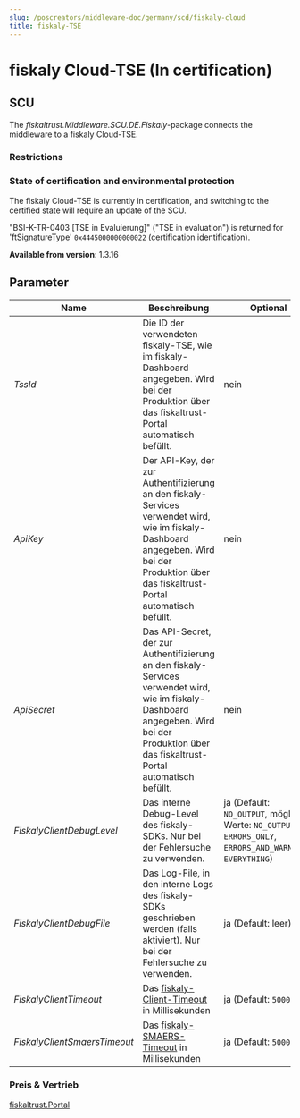 ```yaml
---
slug: /poscreators/middleware-doc/germany/scd/fiskaly-cloud
title: fiskaly-TSE
---
```


# fiskaly Cloud-TSE (In certification)

## SCU

The _fiskaltrust.Middleware.SCU.DE.Fiskaly_-package connects the middleware to a fiskaly Cloud-TSE. 

### Restrictions

### State of certification and environmental protection

The fiskaly Cloud-TSE is currently in certification, and switching to the certified state will require an update of the SCU. 

"BSI-K-TR-0403 [TSE in Evaluierung]" ("TSE in evaluation") is returned for 'ftSignatureType' `0x4445000000000022` (certification identification). 

**Available from version**: 1.3.16

## Parameter

| Name | Beschreibung | Optional |
| ---- | ------------ |--------- |
| _TssId_ | Die ID der verwendeten fiskaly-TSE, wie im fiskaly-Dashboard angegeben. Wird bei der Produktion über das fiskaltrust-Portal automatisch befüllt. | nein |
| _ApiKey_ | Der API-Key, der zur Authentifizierung an den fiskaly-Services verwendet wird, wie im fiskaly-Dashboard angegeben. Wird bei der Produktion über das fiskaltrust-Portal automatisch befüllt. | nein |
| _ApiSecret_ | Das API-Secret, der zur Authentifizierung an den fiskaly-Services verwendet wird, wie im fiskaly-Dashboard angegeben. Wird bei der Produktion über das fiskaltrust-Portal automatisch befüllt. | nein |
| _FiskalyClientDebugLevel_ | Das interne Debug-Level des fiskaly-SDKs. Nur bei der Fehlersuche zu verwenden. | ja (Default: `NO_OUTPUT`, mögliche Werte: `NO_OUTPUT`, `ERRORS_ONLY`, `ERRORS_AND_WARNINGS`, `EVERYTHING`) |
| _FiskalyClientDebugFile_ | Das Log-File, in den interne Logs des fiskaly-SDKs geschrieben werden (falls aktiviert). Nur bei der Fehlersuche zu verwenden. | ja (Default: leer) |
| _FiskalyClientTimeout_ | Das [fiskaly-Client-Timeout](https://developer.fiskaly.com/en/docs/client-documentation/#configuration) in Millisekunden | ja (Default: `50000`) |
| _FiskalyClientSmaersTimeout_ | Das [fiskaly-SMAERS-Timeout](https://developer.fiskaly.com/en/docs/client-documentation/#configuration) in Millisekunden | ja (Default: `50000`) |

### Preis & Vertrieb

[fiskaltrust.Portal](https://portal.fiskaltrust.de)

